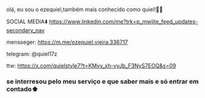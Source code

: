 olá, eu sou o ezequiel,também mais conhecido como quiel!👋🏽

SOCIAL MEDIA⬇️
 https://www.linkedin.com/me?trk=p_mwlite_feed_updates-secondary_nav

mensseger: https://m.me/ezequiel.vieira.336717

telegram: @quiel17z

ttw: https://x.com/quielstyle7?t=KMvv_xh-vyJb_F3NyS7EOQ&s=09

### se interresou pelo meu serviço e que saber mais e só entrar em contado⬆️
 